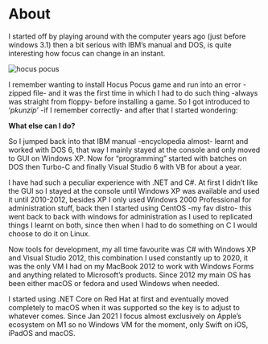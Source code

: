 # About
I started off by playing around with the computer years ago (just before windows 3.1) then a bit serious with IBM’s manual and DOS, is quite interesting how focus can change in an instant.

![hocus pocus](https://pableins.com/images/hocus_pocus.jpg)

I remember wanting to install Hocus Pocus game and run into an error -zipped file- and it was the first time in which I had to do such thing -always was straight from floppy- before installing a game. So I got introduced to ‘*pkunzip*’ -if I remember correctly- and after that I started wondering:

**What else can I do?**

So I jumped back into that IBM manual -encyclopedia almost- learnt and worked with DOS 6, that way I mainly stayed at the console and only moved to GUI on Windows XP. Now for “programming” started with batches on DOS then Turbo-C and finally Visual Studio 6 with VB for about a year.

I have had such a peculiar experience with .NET and C#. At first I didn’t like the GUI so I stayed at the console until Windows XP was available and used it until 2010-2012, besides XP I only used Windows 2000 Professional for administration stuff, back then I started using CentOS -my fav distro- this went back to back with windows for administration as I used to replicated things I learnt on both, since then when I had to do something on C I would choose to do it on Linux.

Now tools for development, my all time favourite was C# with Windows XP and Visual Studio 2012, this combination I used constantly up to 2020, it was the only VM I had on my MacBook 2012 to work with Windows Forms and anything related to Microsoft’s products. Since 2012 my main OS has been either macOS or fedora and used Windows when needed.

I started using .NET Core on Red Hat at first and eventually moved completely to macOS when it was supported so the key is to adjust to whatever comes. Since Jan 2021 I focus almost exclusively on Apple’s ecosystem on M1 so no Windows VM for the moment, only Swift on iOS, iPadOS and macOS.
